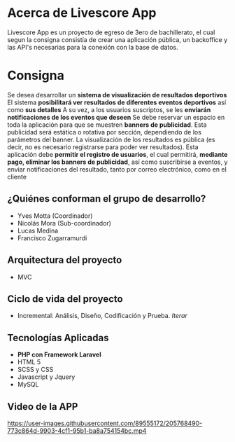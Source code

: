 # Acerca de Livescore App

Livescore App es un proyecto de egreso de 3ero de bachillerato, 
el cual segun la consigna consistía de crear una aplicación pública,
un backoffice y las API's necesarias para la conexión con la base de datos.

# Consigna

Se desea desarrollar un **sistema de visualización de resultados deportivos** 
El sistema **posibilitará ver resultados de diferentes eventos deportivos** así como **sus detalles** A su vez, a los usuarios suscriptos, se les **enviarán notificaciones de los eventos que deseen** Se debe reservar un espacio en toda la aplicación para que se muestren **banners de publicidad**. Esta publicidad será estática o rotativa por sección, dependiendo de los parámetros del banner. La visualización de los resultados es pública (es decir, no es necesario registrarse para poder ver resultados). Esta aplicación debe **permitir el registro de usuarios**, el cual permitirá, **mediante pago, eliminar los banners de publicidad**, así como suscribirse a eventos, y enviar notificaciones del resultado, tanto por correo electrónico, como en el cliente

## ¿Quiénes conforman el grupo de desarrollo?

* Yves Motta (Coordinador)
* Nicolás Mora (Sub-coordinador)
* Lucas Medina
* Francisco Zugarramurdi

## Arquitectura del proyecto

  * MVC

## Ciclo de vida del proyecto

* Incremental: Análisis, Diseño, Codificación y Prueba. *Iterar*

## Tecnologías Aplicadas

* **PHP con Framework Laravel**
* HTML 5
* SCSS y CSS
* Javascript y Jquery
* MySQL

## Video de la APP

https://user-images.githubusercontent.com/89555172/205768490-773c864d-9903-4cf1-95b1-ba8a754154bc.mp4

